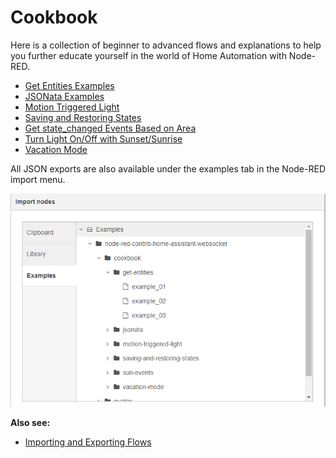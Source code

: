 # Cookbook

Here is a collection of beginner to advanced flows and explanations to help you
further educate yourself in the world of Home Automation with Node-RED.

- [Get Entities Examples](./get-entities.md)
- [JSONata Examples](./jsonata.md)
- [Motion Triggered Light](./motion-triggered-light.md)
- [Saving and Restoring States](./saving-and-restoring-states.md)
- [Get state_changed Events Based on Area](./get-state_changed-Events-based-on-area.md)
- [Turn Light On/Off with Sunset/Sunrise](./sun-events.md)
- [Vacation Mode](./vacation-mode.md)

All JSON exports are also available under the examples tab in the Node-RED
import menu.

![screenshot](./images/index_import_screenshot.png)

**Also see:**

- [Importing and Exporting Flows](https://nodered.org/docs/user-guide/editor/workspace/import-export)
